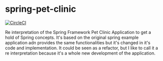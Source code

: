 # spring-pet-clinic

[![CircleCI](https://circleci.com/gh/FedericoBonel/spring-pet-clinic/tree/main.svg?style=svg)](https://circleci.com/gh/FedericoBonel/spring-pet-clinic/tree/main)

Re interpretation of the Spring Framework Pet Clinic Application to get a hold of Spring concepts. 
It's based on the original spring example application adn provides the same functionalities but it's changed in it's code and implementation. 
It could be seen as a refactor, but I like to call it a re interpretation because it's a whole new development of the application.
